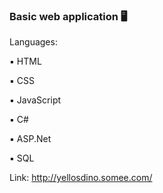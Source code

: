 ### Basic web application :desktop_computer:  ###



Languages: 

▪ HTML

▪ CSS

▪ JavaScript

▪ C#

▪ ASP.Net

▪ SQL

Link: http://yellosdino.somee.com/
